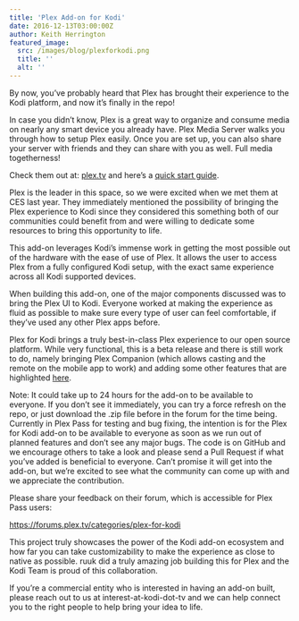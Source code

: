 ```yaml
---
title: 'Plex Add-on for Kodi'
date: 2016-12-13T03:00:00Z
author: Keith Herrington
featured_image:
  src: /images/blog/plexforkodi.png
  title: ''
  alt: ''
---
```

By now, you’ve probably heard that Plex has brought their experience to the Kodi platform, and now it’s finally in the repo!

 In case you didn’t know, Plex is a great way to organize and consume media on nearly any smart device you already have. Plex Media Server walks you through how to setup Plex easily. Once you are set up, you can also share your server with friends and they can share with you as well. Full media togetherness!

 Check them out at: [plex.tv](https://plex.tv/) and here’s a [quick start guide](https://www.youtube.com/watch?v=mCGM9xGBPQ0).

 Plex is the leader in this space, so we were excited when we met them at CES last year. They immediately mentioned the possibility of bringing the Plex experience to Kodi since they considered this something both of our communities could benefit from and were willing to dedicate some resources to bring this opportunity to life.

 This add-on leverages Kodi’s immense work in getting the most possible out of the hardware with the ease of use of Plex. It allows the user to access Plex from a fully configured Kodi setup, with the exact same experience across all Kodi supported devices.

 When building this add-on, one of the major components discussed was to bring the Plex UI to Kodi. Everyone worked at making the experience as fluid as possible to make sure every type of user can feel comfortable, if they’ve used any other Plex apps before.

   

 Plex for Kodi brings a truly best-in-class Plex experience to our open source platform. While very functional, this is a beta release and there is still work to do, namely bringing Plex Companion (which allows casting and the remote on the mobile app to work) and adding some other features that are highlighted [here](https://forums.plex.tv/t/planned-features-and-known-issues/168859).

 Note: It could take up to 24 hours for the add-on to be available to everyone. If you don’t see it immediately, you can try a force refresh on the repo, or just download the .zip file before in the forum for the time being. Currently in Plex Pass for testing and bug fixing, the intention is for the Plex for Kodi add-on to be available to everyone as soon as we run out of planned features and don’t see any major bugs. The code is on GitHub and we encourage others to take a look and please send a Pull Request if what you’ve added is beneficial to everyone. Can’t promise it will get into the add-on, but we’re excited to see what the community can come up with and we appreciate the contribution.

 Please share your feedback on their forum, which is accessible for Plex Pass users:

 <https://forums.plex.tv/categories/plex-for-kodi>

 This project truly showcases the power of the Kodi add-on ecosystem and how far you can take customizability to make the experience as close to native as possible. ruuk did a truly amazing job building this for Plex and the Kodi Team is proud of this collaboration.

 If you’re a commercial entity who is interested in having an add-on built, please reach out to us at interest-at-kodi-dot-tv and we can help connect you to the right people to help bring your idea to life.

  

 